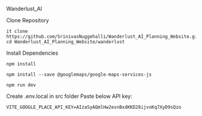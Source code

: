 Wanderlust_AI

Clone Repository 

```
it clone https://github.com/SrinivasNuggehalli/Wanderlust_AI_Planning_Website.git
cd Wanderlust_AI_Planning_Website/wanderlust
```

Install Dependencies
```
npm install

npm install --save @googlemaps/google-maps-services-js

npm run dev

```

Create .env.local in src folder
Paste below API key:
```
VITE_GOOGLE_PLACE_API_KEY=AIzaSyAQmlHw2evnBxdKKD28ijvoKq7XyD9sQzo
```

